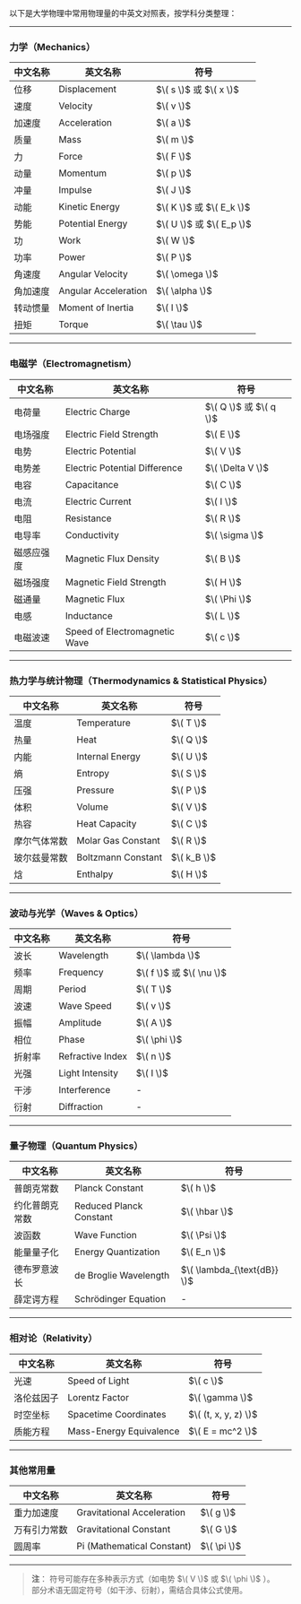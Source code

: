 以下是大学物理中常用物理量的中英文对照表，按学科分类整理：

---

### **力学（Mechanics）**
| **中文名称**       | **英文名称**                     | **符号** |
|--------------------|----------------------------------|---------|
| 位移               | Displacement                    | $\( s \)$ 或 $\( x \)$ |
| 速度               | Velocity                        | $\( v \)$  |
| 加速度             | Acceleration                    | $\( a \)$  |
| 质量               | Mass                            | $\( m \)$  |
| 力                 | Force                           | $\( F \)$  |
| 动量               | Momentum                        | $\( p \)$  |
| 冲量               | Impulse                         | $\( J \)$  |
| 动能               | Kinetic Energy                  | $\( K \)$ 或 $\( E_k \)$ |
| 势能               | Potential Energy                | $\( U \)$ 或 $\( E_p \)$ |
| 功                 | Work                            | $\( W \)$  |
| 功率               | Power                           | $\( P \)$  |
| 角速度             | Angular Velocity                | $\( \omega \)$ |
| 角加速度           | Angular Acceleration            | $\( \alpha \)$ |
| 转动惯量           | Moment of Inertia               | $\( I \)$  |
| 扭矩               | Torque                          | $\( \tau \)$ |

---

### **电磁学（Electromagnetism）**
| **中文名称**       | **英文名称**                     | **符号** |
|--------------------|----------------------------------|---------|
| 电荷量             | Electric Charge                 | $\( Q \)$ 或 $\( q \)$ |
| 电场强度           | Electric Field Strength         | $\( E \)$  |
| 电势               | Electric Potential              | $\( V \)$  |
| 电势差             | Electric Potential Difference   | $\( \Delta V \)$ |
| 电容               | Capacitance                     | $\( C \)$  |
| 电流               | Electric Current                | $\( I \)$  |
| 电阻               | Resistance                      | $\( R \)$  |
| 电导率             | Conductivity                    | $\( \sigma \)$ |
| 磁感应强度         | Magnetic Flux Density           | $\( B \)$  |
| 磁场强度           | Magnetic Field Strength         | $\( H \)$  |
| 磁通量             | Magnetic Flux                   | $\( \Phi \)$ |
| 电感               | Inductance                      | $\( L \)$  |
| 电磁波速           | Speed of Electromagnetic Wave   | $\( c \)$  |

---

### **热力学与统计物理（Thermodynamics & Statistical Physics）**
| **中文名称**       | **英文名称**                     | **符号** |
|--------------------|----------------------------------|---------|
| 温度               | Temperature                     | $\( T \)$  |
| 热量               | Heat                            | $\( Q \)$  |
| 内能               | Internal Energy                 | $\( U \)$  |
| 熵                 | Entropy                         | $\( S \)$  |
| 压强               | Pressure                        | $\( P \)$  |
| 体积               | Volume                          | $\( V \)$  |
| 热容               | Heat Capacity                   | $\( C \)$  |
| 摩尔气体常数       | Molar Gas Constant              | $\( R \)$  |
| 玻尔兹曼常数       | Boltzmann Constant              | $\( k_B \)$ |
| 焓                 | Enthalpy                        | $\( H \)$  |

---

### **波动与光学（Waves & Optics）**
| **中文名称**       | **英文名称**                     | **符号** |
|--------------------|----------------------------------|---------|
| 波长               | Wavelength                      | $\( \lambda \)$ |
| 频率               | Frequency                       | $\( f \)$ 或 $\( \nu \)$ |
| 周期               | Period                          | $\( T \)$  |
| 波速               | Wave Speed                      | $\( v \)$  |
| 振幅               | Amplitude                       | $\( A \)$  |
| 相位               | Phase                           | $\( \phi \)$ |
| 折射率             | Refractive Index                | $\( n \)$  |
| 光强               | Light Intensity                 | $\( I \)$  |
| 干涉               | Interference                    | -       |
| 衍射               | Diffraction                     | -       |

---

### **量子物理（Quantum Physics）**
| **中文名称**       | **英文名称**                     | **符号** |
|--------------------|----------------------------------|---------|
| 普朗克常数         | Planck Constant                 | $\( h \)$  |
| 约化普朗克常数     | Reduced Planck Constant         | $\( \hbar \)$ |
| 波函数             | Wave Function                   | $\( \Psi \)$ |
| 能量量子化         | Energy Quantization             | $\( E_n \)$ |
| 德布罗意波长       | de Broglie Wavelength           | $\( \lambda_{\text{dB}} \)$ |
| 薛定谔方程         | Schrödinger Equation            | -       |

---

### **相对论（Relativity）**
| **中文名称**       | **英文名称**                     | **符号** |
|--------------------|----------------------------------|---------|
| 光速               | Speed of Light                  | $\( c \)$  |
| 洛伦兹因子         | Lorentz Factor                  | $\( \gamma \)$ |
| 时空坐标           | Spacetime Coordinates           | $\( (t, x, y, z) \)$ |
| 质能方程           | Mass-Energy Equivalence         | $\( E = mc^2 \)$ |

---

### **其他常用量**
| **中文名称**       | **英文名称**                     | **符号** |
|--------------------|----------------------------------|---------|
| 重力加速度         | Gravitational Acceleration      | $\( g \)$  |
| 万有引力常数       | Gravitational Constant          | $\( G \)$  |
| 圆周率             | Pi (Mathematical Constant)      | $\( \pi \)$ |

---

>**注**：
符号可能存在多种表示方式（如电势 $\( V \)$ 或 $\( \phi \)$ ）。  
部分术语无固定符号（如干涉、衍射），需结合具体公式使用。
